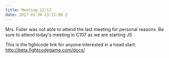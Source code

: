 ```yaml
---
title: Meeting 12/12
date: 2017-01-30 23:15:00 Z
---
```


Mrs. Fuller was not able to attend the last meeting for personal reasons. Be sure to attend today's meeting in C107 as we are starting JS

This is the fightcode link for anyone interested in a head start: http://beta.fightcodegame.com/docs/